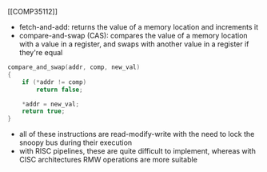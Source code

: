 [[COMP35112]]

- fetch-and-add: returns the value of a memory location and increments it
- compare-and-swap (CAS): compares the value of a memory location with a value in a register, and swaps with another value in a register if they're equal

```C
compare_and_swap(addr, comp, new_val)
{
	if (*addr != comp)
		return false;

	*addr = new_val;
	return true;
}
```

- all of these instructions are read-modify-write with the need to lock the snoopy bus during their execution
- with RISC pipelines, these are quite difficult to implement, whereas with CISC architectures RMW operations are more suitable